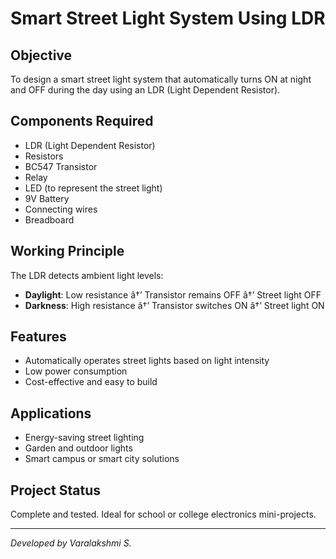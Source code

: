 # Smart Street Light System Using LDR

## Objective
To design a smart street light system that automatically turns ON at night and OFF during the day using an LDR (Light Dependent Resistor).

## Components Required
- LDR (Light Dependent Resistor)
- Resistors
- BC547 Transistor
- Relay
- LED (to represent the street light)
- 9V Battery
- Connecting wires
- Breadboard

## Working Principle
The LDR detects ambient light levels:
- **Daylight**: Low resistance â†’ Transistor remains OFF â†’ Street light OFF
- **Darkness**: High resistance â†’ Transistor switches ON â†’ Street light ON

## Features
- Automatically operates street lights based on light intensity
- Low power consumption
- Cost-effective and easy to build

## Applications
- Energy-saving street lighting
- Garden and outdoor lights
- Smart campus or smart city solutions

## Project Status
Complete and tested. Ideal for school or college electronics mini-projects.

---

*Developed by Varalakshmi S.*